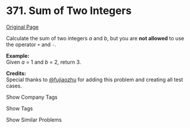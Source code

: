 # 371. Sum of Two Integers

[Original Page](https://leetcode.com/problems/sum-of-two-integers/)

Calculate the sum of two integers _a_ and _b_, but you are **not allowed** to use the operator `+` and `-`.

**Example:**  
Given _a_ = 1 and _b_ = 2, return 3.

**Credits:**  
Special thanks to [@fujiaozhu](https://discuss.leetcode.com/user/fujiaozhu) for adding this problem and creating all test cases.

<div>

<div id="company_tags" class="btn btn-xs btn-warning">Show Company Tags</div>

<span class="hidebutton" style="display: none;">[Hulu](/company/hulu/)</span></div>

<div>

<div id="tags" class="btn btn-xs btn-warning">Show Tags</div>

<span class="hidebutton" style="display: none;">[Bit Manipulation](/tag/bit-manipulation/)</span></div>

<div>

<div id="similar" class="btn btn-xs btn-warning">Show Similar Problems</div>

<span class="hidebutton" style="display: none;">[(M) Add Two Numbers](/problems/add-two-numbers/)</span></div>